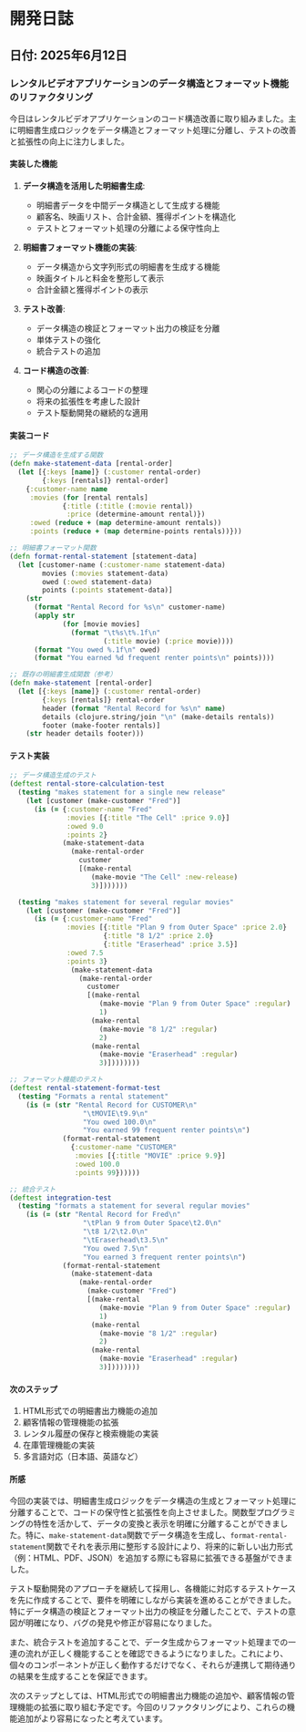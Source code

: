 # 開発日誌

## 日付: 2025年6月12日

### レンタルビデオアプリケーションのデータ構造とフォーマット機能のリファクタリング

今日はレンタルビデオアプリケーションのコード構造改善に取り組みました。主に明細書生成ロジックをデータ構造とフォーマット処理に分離し、テストの改善と拡張性の向上に注力しました。

#### 実装した機能

1. **データ構造を活用した明細書生成**:
   - 明細書データを中間データ構造として生成する機能
   - 顧客名、映画リスト、合計金額、獲得ポイントを構造化
   - テストとフォーマット処理の分離による保守性向上

2. **明細書フォーマット機能の実装**:
   - データ構造から文字列形式の明細書を生成する機能
   - 映画タイトルと料金を整形して表示
   - 合計金額と獲得ポイントの表示

3. **テスト改善**:
   - データ構造の検証とフォーマット出力の検証を分離
   - 単体テストの強化
   - 統合テストの追加

4. **コード構造の改善**:
   - 関心の分離によるコードの整理
   - 将来の拡張性を考慮した設計
   - テスト駆動開発の継続的な適用

#### 実装コード

```clojure
;; データ構造を生成する関数
(defn make-statement-data [rental-order]
  (let [{:keys [name]} (:customer rental-order)
        {:keys [rentals]} rental-order]
    {:customer-name name
     :movies (for [rental rentals]
             {:title (:title (:movie rental))
              :price (determine-amount rental)})
     :owed (reduce + (map determine-amount rentals))
     :points (reduce + (map determine-points rentals))}))

;; 明細書フォーマット関数
(defn format-rental-statement [statement-data]
  (let [customer-name (:customer-name statement-data)
        movies (:movies statement-data)
        owed (:owed statement-data)
        points (:points statement-data)]
    (str
      (format "Rental Record for %s\n" customer-name)
      (apply str
             (for [movie movies]
               (format "\t%s\t%.1f\n"
                       (:title movie) (:price movie))))
      (format "You owed %.1f\n" owed)
      (format "You earned %d frequent renter points\n" points))))

;; 既存の明細書生成関数（参考）
(defn make-statement [rental-order]
  (let [{:keys [name]} (:customer rental-order)
        {:keys [rentals]} rental-order
        header (format "Rental Record for %s\n" name)
        details (clojure.string/join "\n" (make-details rentals))
        footer (make-footer rentals)]
    (str header details footer)))
```

#### テスト実装

```clojure
;; データ構造生成のテスト
(deftest rental-store-calculation-test
  (testing "makes statement for a single new release"
    (let [customer (make-customer "Fred")]
      (is (= {:customer-name "Fred"
              :movies [{:title "The Cell" :price 9.0}]
              :owed 9.0
              :points 2}
             (make-statement-data
               (make-rental-order
                 customer
                 [(make-rental
                    (make-movie "The Cell" :new-release)
                    3)]))))))

  (testing "makes statement for several regular movies"
    (let [customer (make-customer "Fred")]
      (is (= {:customer-name "Fred"
              :movies [{:title "Plan 9 from Outer Space" :price 2.0}
                       {:title "8 1/2" :price 2.0}
                       {:title "Eraserhead" :price 3.5}]
              :owed 7.5
              :points 3}
               (make-statement-data
                 (make-rental-order
                   customer
                   [(make-rental
                      (make-movie "Plan 9 from Outer Space" :regular)
                      1)
                    (make-rental
                      (make-movie "8 1/2" :regular)
                      2)
                    (make-rental
                      (make-movie "Eraserhead" :regular)
                      3)])))))))

;; フォーマット機能のテスト
(deftest rental-statement-format-test
  (testing "Formats a rental statement"
    (is (= (str "Rental Record for CUSTOMER\n"
                  "\tMOVIE\t9.9\n"
                  "You owed 100.0\n"
                  "You earned 99 frequent renter points\n")
             (format-rental-statement
               {:customer-name "CUSTOMER"
                :movies [{:title "MOVIE" :price 9.9}]
                :owed 100.0
                :points 99})))))

;; 統合テスト
(deftest integration-test
  (testing "formats a statement for several regular movies"
    (is (= (str "Rental Record for Fred\n"
                  "\tPlan 9 from Outer Space\t2.0\n"
                  "\t8 1/2\t2.0\n"
                  "\tEraserhead\t3.5\n"
                  "You owed 7.5\n"
                  "You earned 3 frequent renter points\n")
             (format-rental-statement
               (make-statement-data
                 (make-rental-order
                   (make-customer "Fred")
                   [(make-rental
                      (make-movie "Plan 9 from Outer Space" :regular)
                      1)
                    (make-rental
                      (make-movie "8 1/2" :regular)
                      2)
                    (make-rental
                      (make-movie "Eraserhead" :regular)
                      3)])))))))
```

#### 次のステップ

1. HTML形式での明細書出力機能の追加
2. 顧客情報の管理機能の拡張
3. レンタル履歴の保存と検索機能の実装
4. 在庫管理機能の実装
5. 多言語対応（日本語、英語など）

#### 所感

今回の実装では、明細書生成ロジックをデータ構造の生成とフォーマット処理に分離することで、コードの保守性と拡張性を向上させました。関数型プログラミングの特性を活かして、データの変換と表示を明確に分離することができました。特に、`make-statement-data`関数でデータ構造を生成し、`format-rental-statement`関数でそれを表示用に整形する設計により、将来的に新しい出力形式（例：HTML、PDF、JSON）を追加する際にも容易に拡張できる基盤ができました。

テスト駆動開発のアプローチを継続して採用し、各機能に対応するテストケースを先に作成することで、要件を明確にしながら実装を進めることができました。特にデータ構造の検証とフォーマット出力の検証を分離したことで、テストの意図が明確になり、バグの発見や修正が容易になりました。

また、統合テストを追加することで、データ生成からフォーマット処理までの一連の流れが正しく機能することを確認できるようになりました。これにより、個々のコンポーネントが正しく動作するだけでなく、それらが連携して期待通りの結果を生成することを保証できます。

次のステップとしては、HTML形式での明細書出力機能の追加や、顧客情報の管理機能の拡張に取り組む予定です。今回のリファクタリングにより、これらの機能追加がより容易になったと考えています。
